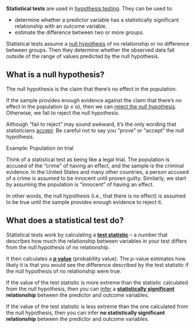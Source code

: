 **Statistical tests** are used in [hypothesis testing](https://www.scribbr.com/statistics/hypothesis-testing/). They can be used to:

- determine whether a predictor variable has a statistically significant relationship with an outcome variable.
- estimate the difference between two or more groups.

Statistical tests assume a [null hypothesis](https://www.scribbr.com/statistics/null-and-alternative-hypotheses/) of no relationship or no difference between groups. Then they determine whether the observed data fall outside of the range of values predicted by the null hypothesis.

## What is a null hypothesis?

The null hypothesis is the claim that there’s no effect in the population.

If the sample provides enough evidence against the claim that there’s no effect in the population (_p_ ≤ α), then we can [reject the null hypothesis](https://www.scribbr.com/statistics/hypothesis-testing/#step-4-decide-whether-to-reject-or-fail-to-reject-your-null-hypothesis). Otherwise, we fail to reject the null hypothesis.

Although “fail to reject” may sound awkward, it’s the only wording that statisticians [accept](https://www.scribbr.com/commonly-confused-words/accept-vs-except/). Be careful not to say you “prove” or “accept” the null hypothesis.

Example: Population on trial

Think of a statistical test as being like a legal trial. The population is accused of the “crime” of having an effect, and the sample is the criminal evidence. In the United States and many other countries, a person accused of a crime is assumed to be innocent until proven guilty. Similarly, we start by assuming the population is “innocent” of having an effect.

In other words, the null hypothesis (i.e., that there is no effect) is assumed to be true until the sample provides enough evidence to reject it.
## What does a statistical test do?

Statistical tests work by calculating a [**test statistic**](https://www.scribbr.com/statistics/test-statistic/) – a number that describes how much the relationship between variables in your test differs from the null hypothesis of no relationship.

It then calculates a [**_p_ value**](https://www.scribbr.com/statistics/p-value/) (probability value). The _p_-value estimates how likely it is that you would see the difference described by the test statistic if the null hypothesis of no relationship were true.

If the value of the test statistic is more extreme than the statistic calculated from the null hypothesis, then you can [infer](https://www.scribbr.com/commonly-confused-words/infer-vs-imply/#infer) a **[statistically significant](https://www.scribbr.com/statistics/statistical-significance/) relationship** between the predictor and outcome variables.

If the value of the test statistic is less extreme than the one calculated from the null hypothesis, then you can infer **no statistically significant relationship** between the predictor and outcome variables.